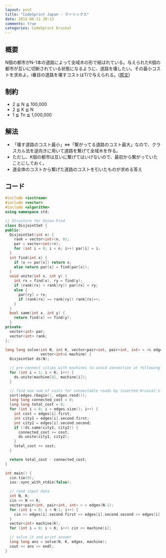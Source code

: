 ```yaml
---
layout: post
title: "CodeSprint Japan - マトリックス"
date: 2012-06-11 20:13
comments: true
categories: CodeSprint Kruskal
---
```


## 概要
N個の都市がN-1本の道路によって全域木の形で結ばれている。与えられたK個の都市が互いに切断されている状態になるように、道路を壊したい。その最小コストを求めよ。i番目の道路を壊すコストはTiで与えられる。([原文](https://csjapan.interviewstreet.com/challenges/dashboard/#problem/4f904e704e404))

## 制約
* 2 ≦ N ≦ 100,000
* 2 ≦ K ≦ N
* 1 ≦ Tn ≦ 1,000,000

## 解法
* 「壊す道路のコスト最小」⇔「繋がってる道路のコスト最大」なので、クラスカル法を逆向きに用いて道路を繋げて全域木を作る。
* ただし、K個の都市は互いに繋げてはいけないので、最初から繋がっていたことにしておく。
* 道全体のコストから繋げた道路のコストを引いたものが求める答え

## コード
``` cpp
#include <iostream>
#include <vector>
#include <algorithm>
using namespace std;

// Structure for Union-Find
class DisjointSet {
public:
  DisjointSet(int n) {
    rank = vector<int>(n, 0);
    par = vector<int>(n);
    for (int i = 0; i < n; i++) par[i] = i;
  }
  int find(int x) {
    if (x == par[x]) return x;
    else return par[x] = find(par[x]);
  }
  void unite(int x, int y) {
    int rx = find(x), ry = find(y);
    if (rank[rx] < rank[ry]) par[rx] = ry;
    else {
      par[ry] = rx;
      if (rank[rx] == rank[ry]) rank[rx]++;
    }
  }
  bool same(int x, int y) {
    return find(x) == find(y);
  }
private:
  vector<int> par;
  vector<int> rank;
};

long long solve(int N, int K, vector<pair<int, pair<int, int> > >& edges,
                vector<int>& machine) {
  DisjointSet ds(N);

  // pre-connect cities with machines to avoid connection at following operation
  for (int i = 1; i < K; i++) {
    ds.unite(machine[0], machine[i]);
  }

  // find max sum of costs for connectable roads by inverted Kruscal's algorithm
  sort(edges.rbegin(), edges.rend());
  long long connected_cost = 0;
  long long total_cost = 0;
  for (int i = 0; i < edges.size(); i++) {
    int cost = edges[i].first;
    int city1 = edges[i].second.first;
    int city2 = edges[i].second.second;
    if (!ds.same(city1, city2)) {
      connected_cost += cost;
      ds.unite(city1, city2);
    }
    total_cost += cost;
  }

  return total_cost - connected_cost;
}

int main() {
  cin.tie(0);
  ios::sync_with_stdio(false);

  // read input data
  int N, K;
  cin >> N >> K;
  vector<pair<int, pair<int, int> > > edges(N-1);
  for (int i = 0; i < N-1; i++) {
    cin >> edges[i].second.first >> edges[i].second.second >> edges[i].first;
  }
  vector<int> machine(K);
  for (int i = 0; i < K; i++) cin >> machine[i];

  // solve it and print answer
  long long ans = solve(N, K, edges, machine);
  cout << ans << endl;
}
```
